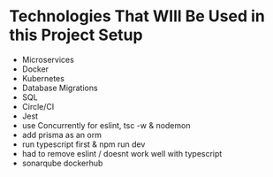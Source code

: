 # Technologies That WIll Be Used in this Project Setup

- Microservices
- Docker
- Kubernetes
- Database Migrations
- SQL
- Circle/CI
- Jest
- use Concurrently for eslint, tsc -w & nodemon
- add prisma as an orm
- run typescript first & npm run dev
- had to remove eslint / doesnt work well with typescript
- sonarqube dockerhub